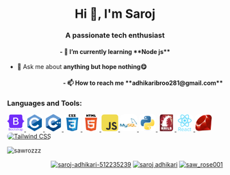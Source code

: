 <h1 align="center">Hi 👋, I'm Saroj</h1>
<h3 align="center">A passionate tech enthusiast</h3>

<h4 align="center">- 🌱 I’m currently learning **Node js**</h4>

- 💬 Ask me about **anything but hope nothing😋**

<h4 align="right">- 📫 How to reach me **adhikaribroo281@gmail.com**</h4>



<h3 align="left">Languages and Tools:</h3>
<p align="left">
  <a href="https://getbootstrap.com" target="_blank" rel="noreferrer">
    <img src="https://raw.githubusercontent.com/devicons/devicon/master/icons/bootstrap/bootstrap-plain-wordmark.svg" alt="Bootstrap" width="40" height="40" style="border-radius: 8px; transition: transform 0.3s ease, box-shadow 0.3s ease;" onmouseover="this.style.transform='scale(1.1)'; this.style.boxShadow='0px 4px 15px rgba(0, 0, 0, 0.2)';" onmouseout="this.style.transform='scale(1)'; this.style.boxShadow='none';"/>
  </a>
  <a href="https://www.cprogramming.com/" target="_blank" rel="noreferrer">
    <img src="https://raw.githubusercontent.com/devicons/devicon/master/icons/c/c-original.svg" alt="C Language" width="40" height="40" style="border-radius: 8px; transition: transform 0.3s ease, box-shadow 0.3s ease;" onmouseover="this.style.transform='scale(1.1)'; this.style.boxShadow='0px 4px 15px rgba(0, 0, 0, 0.2)';" onmouseout="this.style.transform='scale(1)'; this.style.boxShadow='none';"/>
  </a>
  <a href="https://www.w3schools.com/cpp/" target="_blank" rel="noreferrer">
    <img src="https://raw.githubusercontent.com/devicons/devicon/master/icons/cplusplus/cplusplus-original.svg" alt="C++" width="40" height="40" style="border-radius: 8px; transition: transform 0.3s ease, box-shadow 0.3s ease;" onmouseover="this.style.transform='scale(1.1)'; this.style.boxShadow='0px 4px 15px rgba(0, 0, 0, 0.2)';" onmouseout="this.style.transform='scale(1)'; this.style.boxShadow='none';"/>
  </a>
  <a href="https://www.w3schools.com/css/" target="_blank" rel="noreferrer">
    <img src="https://raw.githubusercontent.com/devicons/devicon/master/icons/css3/css3-original-wordmark.svg" alt="CSS3" width="40" height="40" style="border-radius: 8px; transition: transform 0.3s ease, box-shadow 0.3s ease;" onmouseover="this.style.transform='scale(1.1)'; this.style.boxShadow='0px 4px 15px rgba(0, 0, 0, 0.2)';" onmouseout="this.style.transform='scale(1)'; this.style.boxShadow='none';"/>
  </a>
  <a href="https://www.w3.org/html/" target="_blank" rel="noreferrer">
    <img src="https://raw.githubusercontent.com/devicons/devicon/master/icons/html5/html5-original-wordmark.svg" alt="HTML5" width="40" height="40" style="border-radius: 8px; transition: transform 0.3s ease, box-shadow 0.3s ease;" onmouseover="this.style.transform='scale(1.1)'; this.style.boxShadow='0px 4px 15px rgba(0, 0, 0, 0.2)';" onmouseout="this.style.transform='scale(1)'; this.style.boxShadow='none';"/>
  </a>
  <a href="https://developer.mozilla.org/en-US/docs/Web/JavaScript" target="_blank" rel="noreferrer">
    <img src="https://raw.githubusercontent.com/devicons/devicon/master/icons/javascript/javascript-original.svg" alt="JavaScript" width="40" height="40" style="border-radius: 8px; transition: transform 0.3s ease, box-shadow 0.3s ease;" onmouseover="this.style.transform='scale(1.1)'; this.style.boxShadow='0px 4px 15px rgba(0, 0, 0, 0.2)';" onmouseout="this.style.transform='scale(1)'; this.style.boxShadow='none';"/>
  </a>
  <a href="https://www.mysql.com/" target="_blank" rel="noreferrer">
    <img src="https://raw.githubusercontent.com/devicons/devicon/master/icons/mysql/mysql-original-wordmark.svg" alt="MySQL" width="40" height="40" style="border-radius: 8px; transition: transform 0.3s ease, box-shadow 0.3s ease;" onmouseover="this.style.transform='scale(1.1)'; this.style.boxShadow='0px 4px 15px rgba(0, 0, 0, 0.2)';" onmouseout="this.style.transform='scale(1)'; this.style.boxShadow='none';"/>
  </a>
  <a href="https://www.python.org" target="_blank" rel="noreferrer">
    <img src="https://raw.githubusercontent.com/devicons/devicon/master/icons/python/python-original.svg" alt="Python" width="40" height="40" style="border-radius: 8px; transition: transform 0.3s ease, box-shadow 0.3s ease;" onmouseover="this.style.transform='scale(1.1)'; this.style.boxShadow='0px 4px 15px rgba(0, 0, 0, 0.2)';" onmouseout="this.style.transform='scale(1)'; this.style.boxShadow='none';"/>
  </a>
  <a href="https://rubyonrails.org" target="_blank" rel="noreferrer">
    <img src="https://raw.githubusercontent.com/devicons/devicon/master/icons/rails/rails-original-wordmark.svg" alt="Ruby on Rails" width="40" height="40" style="border-radius: 8px; transition: transform 0.3s ease, box-shadow 0.3s ease;" onmouseover="this.style.transform='scale(1.1)'; this.style.boxShadow='0px 4px 15px rgba(0, 0, 0, 0.2)';" onmouseout="this.style.transform='scale(1)'; this.style.boxShadow='none';"/>
  </a>
  <a href="https://reactjs.org/" target="_blank" rel="noreferrer">
    <img src="https://raw.githubusercontent.com/devicons/devicon/master/icons/react/react-original-wordmark.svg" alt="React" width="40" height="40" style="border-radius: 8px; transition: transform 0.3s ease, box-shadow 0.3s ease;" onmouseover="this.style.transform='scale(1.1)'; this.style.boxShadow='0px 4px 15px rgba(0, 0, 0, 0.2)';" onmouseout="this.style.transform='scale(1)'; this.style.boxShadow='none';"/>
  </a>
  <a href="https://www.ruby-lang.org/en/" target="_blank" rel="noreferrer">
    <img src="https://raw.githubusercontent.com/devicons/devicon/master/icons/ruby/ruby-original.svg" alt="Ruby" width="40" height="40" style="border-radius: 8px; transition: transform 0.3s ease, box-shadow 0.3s ease;" onmouseover="this.style.transform='scale(1.1)'; this.style.boxShadow='0px 4px 15px rgba(0, 0, 0, 0.2)';" onmouseout="this.style.transform='scale(1)'; this.style.boxShadow='none';"/>
  </a>
  <a href="https://tailwindcss.com/" target="_blank" rel="noreferrer">
    <img src="https://www.vectorlogo.zone/logos/tailwindcss/tailwindcss-icon.svg" alt="Tailwind CSS" width="40" height="40" style="border-radius: 8px; transition: transform 0.3s ease, box-shadow 0.3s ease;" onmouseover="this.style.transform='scale(1.1)'; this.style.boxShadow='0px 4px 15px rgba(0, 0, 0, 0.2)';" onmouseout="this.style.transform='scale(1)'; this.style.boxShadow='none';"/>
  </a>
</p>



<p><img align="center" src="https://github-readme-streak-stats.herokuapp.com/?user=sawrozzz&" alt="sawrozzz" /></p>

<p align="right">
<a href="https://linkedin.com/in/saroj-adhikari-512235239" target="blank"><img align="center" src="https://raw.githubusercontent.com/rahuldkjain/github-profile-readme-generator/master/src/images/icons/Social/linked-in-alt.svg" alt="saroj-adhikari-512235239" height="30" width="40" /></a>
<a href="https://fb.com/saroj adhikari" target="blank"><img align="center" src="https://raw.githubusercontent.com/rahuldkjain/github-profile-readme-generator/master/src/images/icons/Social/facebook.svg" alt="saroj adhikari" height="30" width="40" /></a>
<a href="https://instagram.com/saw_rose001" target="blank"><img align="center" src="https://raw.githubusercontent.com/rahuldkjain/github-profile-readme-generator/master/src/images/icons/Social/instagram.svg" alt="saw_rose001" height="30" width="40" /></a>
</p>

